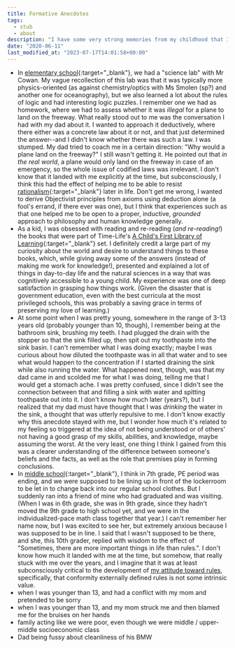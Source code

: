 ```yaml
---
title: Formative Anecdotes
tags:
  - stub
  - about
description: "I have some very strong memories from my childhood that I have a feeling might have been especially formative in particular ways."
date: "2020-06-11"
last_modified_at: "2023-07-17T14:01:58+00:00"
---
```


* In [elementary school](https://brentwoodsm-lausd-ca.schoolloop.com/){:target="&lowbar;blank"}, we had a "science lab" with Mr Cowan. My vague recollection of this lab was that it was typically more physics-oriented (as against chemistry/optics with Ms Smolen  (sp?) and another one for oceanography), but we also learned a lot about the rules of logic and had interesting logic puzzles. I remember one we had as homework, where we had to assess whether it was _illegal_ for a plane to land on the freeway. What really stood out to me was the conversation I had with my dad about it. I wanted to approach it deductively, where there either was a concrete law about it or not, and that just determined the answer--and I didn't know whether there was such a law. I was stumped. My dad tried to coach me in a certain direction: "Why would a plane land on the freeway?" I still wasn't getting it. He pointed out that _in the real world_, a plane would only land on the freeway in case of an emergency, so the whole issue of codified laws was irrelevant. I don't know that it landed with me explicitly at the time, but subconsciously, I think this had the effect of helping me to be able to resist [rationalism](http://aynrandlexicon.com/lexicon/rationalism_vs_empiricism.html){:target="&lowbar;blank"} later in life. Don't get me wrong, I wanted to derive Objectivist principles from axioms using deduction alone (a fool's errand, if there ever was one), but I think that experiences such as that one helped me to be open to a proper, inductive, _grounded_ approach to philosophy and human knowledge generally.
* As a kid, I was obsessed with reading and re-reading (_and re-reading!_) the books that were part of Time-Life's [A Child's First Library of Learning](https://smile.amazon.com/gp/product/B002R8DF3C){:target="&lowbar;blank"} set. I definitely credit a large part of my curiosity about the world and desire to understand things to these books, which, while giving away some of the answers (instead of making me work for knowledge!), presented and explained a lot of things in day-to-day life and the natural sciences in a way that was cognitively accessible to a young child. My experience was one of deep satisfaction in grasping how things work. (Given the disaster that is government education, even with the best curricula at the most privileged schools, this was probably a saving grace in terms of preserving my love of learning.)
* At some point when I was pretty young, somewhere in the range of 3-13 years old (probably younger than 10, though), I remember being at the bathroom sink, brushing my teeth. I had plugged the drain with the stopper so that the sink filled up, then spit out my toothpaste into the sink basin. I can't remember what I was doing exactly; maybe I was curious about how diluted the toothpaste was in all that water and to see what would happen to the concentration if I started draining the sink while also running the water. What happened next, though, was that my dad came in and scolded me for what I was doing, telling me that I would get a stomach ache. I was pretty confused, since I didn't see the connection between that and filling a sink with water and spitting toothpaste out into it. I don't know how much later (years?), but I realized that my dad must have thought that I was _drinking_ the water in the sink, a thought that was utterly repulsive to me. I don't know exactly why this anecdote stayed with me, but I wonder how much it's related to my feeling so triggered at the idea of not being understood or of others' not having a good grasp of my skills, abilities, and knowledge, maybe assuming the worst. At the very least, one thing I think I gained from this was a clearer understanding of the difference between someone's beliefs and the facts, as well as the role that premises play in forming conclusions.
* In [middle school](http://reedms.com/pleslc-information/ihp-information/){:target="&lowbar;blank"}, I think in 7th grade, PE period was ending, and we were supposed to be lining up in front of the lockerroom to be let in to change back into our regular school clothes. But I suddenly ran into a friend of mine who had graduated and was visiting. (When I was in 6th grade, she was in 9th grade, since they hadn't moved the 9th grade to high school yet, and we were in the individualized-pace math class together that year.) I can't remember her name now, but I was excited to see her, but extremely anxious because I was supposed to be in line. I said that I wasn't supposed to be there, and she, this 10th grader, replied with wisdom to the effect of "Sometimes, there are more important things in life than rules.". I don't know how much it landed with me at the time, but somehow, that really stuck with me over the years, and I imagine that it was at least subconsciously critical to the development of [my attitude toward rules](/rules/), specifically, that conformity externally defined rules is not some intrinsic value.
* when I was younger than 13, and had a conflict with my mom and pretended to be sorry
* when I was younger than 13, and my mom struck me and then blamed me for the bruises on her hands
* family acting like we were poor, even though we were middle / upper-middle socioeconomic class
* Dad being fussy about cleanliness of his BMW
